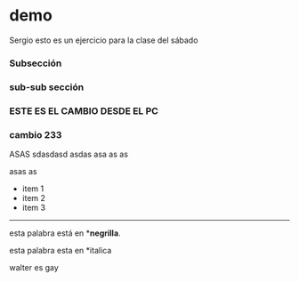﻿# demo
Sergio
esto es un ejercicio para la clase del sábado



### Subsección


### sub-sub sección


### ESTE ES EL CAMBIO DESDE EL PC

### cambio 233

ASAS
sdasdasd
asdas
asa
as
as

asas
as


* item 1
* item 2
* item 3

---

esta palabra está en ***negrilla**.

esta palabra esta en *italica

walter es gay

